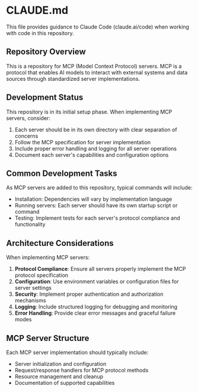 # CLAUDE.md

This file provides guidance to Claude Code (claude.ai/code) when working with code in this repository.

## Repository Overview

This is a repository for MCP (Model Context Protocol) servers. MCP is a protocol that enables AI models to interact with external systems and data sources through standardized server implementations.

## Development Status

This repository is in its initial setup phase. When implementing MCP servers, consider:

1. Each server should be in its own directory with clear separation of concerns
2. Follow the MCP specification for server implementation
3. Include proper error handling and logging for all server operations
4. Document each server's capabilities and configuration options

## Common Development Tasks

As MCP servers are added to this repository, typical commands will include:

- Installation: Dependencies will vary by implementation language
- Running servers: Each server should have its own startup script or command
- Testing: Implement tests for each server's protocol compliance and functionality

## Architecture Considerations

When implementing MCP servers:

1. **Protocol Compliance**: Ensure all servers properly implement the MCP protocol specification
2. **Configuration**: Use environment variables or configuration files for server settings
3. **Security**: Implement proper authentication and authorization mechanisms
4. **Logging**: Include structured logging for debugging and monitoring
5. **Error Handling**: Provide clear error messages and graceful failure modes

## MCP Server Structure

Each MCP server implementation should typically include:
- Server initialization and configuration
- Request/response handlers for MCP protocol methods
- Resource management and cleanup
- Documentation of supported capabilities